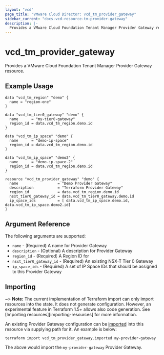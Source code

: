 ```yaml
---
layout: "vcd"
page_title: "VMware Cloud Director: vcd_tm_provider_gateway"
sidebar_current: "docs-vcd-resource-tm-provider-gateway"
description: |-
  Provides a VMware Cloud Foundation Tenant Manager Provider Gateway resource.
---
```


# vcd\_tm\_provider\_gateway

Provides a VMware Cloud Foundation Tenant Manager Provider Gateway resource.

## Example Usage

```hcl
data "vcd_tm_region" "demo" {
  name = "region-one"
}

data "vcd_tm_tier0_gateway" "demo" {
  name      = "my-tier0-gateway"
  region_id = data.vcd_tm_region.demo.id
}

data "vcd_tm_ip_space" "demo" {
  name      = "demo-ip-space"
  region_id = data.vcd_tm_region.demo.id
}

data "vcd_tm_ip_space" "demo2" {
  name      = "demo-ip-space-2"
  region_id = data.vcd_tm_region.demo.id
}

resource "vcd_tm_provider_gateway" "demo" {
  name                  = "Demo Provider Gateway"
  description           = "Terraform Provider Gateway"
  region_id             = data.vcd_tm_region.demo.id
  nsxt_tier0_gateway_id = data.vcd_tm_tier0_gateway.demo.id
  ip_space_ids          = [ data.vcd_tm_ip_space.demo.id, data.vcd_tm_ip_space.demo2.id]
}

```

## Argument Reference

The following arguments are supported:

* `name` - (Required) A name for Provider Gateway
* `description` - (Optional) A description for Provider Gateway
* `region_id` - (Required) A Region ID for 
* `nsxt_tier0_gateway_id` - (Required) An existing NSX-T Tier 0 Gateway
* `ip_space_ids` - (Required) A set of IP Space IDs that should be assigned to this Provider Gateway


## Importing

~> **Note:** The current implementation of Terraform import can only import resources into the
state. It does not generate configuration. However, an experimental feature in Terraform 1.5+ allows
also code generation. See [Importing resources][importing-resources] for more information.

An existing Provider Gateway configuration can be [imported][docs-import] into this resource via
supplying path for it. An example is below:

[docs-import]: https://www.terraform.io/docs/import/

```
terraform import vcd_tm_provider_gateway.imported my-provider-gateway
```

The above would import the `my-provider-gateway` Provider Gateway.

